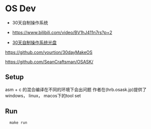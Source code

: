# OS Dev
- 30天自制操作系统
- https://www.bilibili.com/video/BV1hJ411n7rs?p=2

- [30天自制操作系统光盘](https://gitee.com/paud/30daysOS)

https://github.com/yourtion/30dayMakeOS

https://github.com/SeanCraftsman/OSASK/


## Setup
asm + c 的混合编译在不同的环境下会出问题
作者在(hrb.osask.jp)提供了 windows， linux， macos下的tool set


## Run
```
  make run
```
